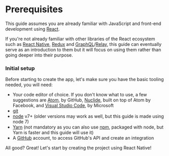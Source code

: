 # Prerequisites

This guide assumes you are already familiar with JavaScript and front-end development using [React](https://facebook.github.io/react/).

If you're not already familiar with other libraries of the React ecosystem such as [React Native](https://facebook.github.io/react-native/), [Redux](http://redux.js.org/) and [GraphQL](http://graphql.org/)/[Relay](https://facebook.github.io/relay/), this guide can eventually serve as an introduction to them but it will focus on using them rather than going deeper into their purpose.

### Initial setup

Before starting to create the app, let's make sure you have the basic tooling needed, you will need:

* Your code editor of choice. If you don't know what to use, a few suggestions are [Atom](https://atom.io/), by GitHub, [Nuclide](https://nuclide.io/), built on top of Atom by Facebook, and [Visual Studio Code](https://code.visualstudio.com/), by Microsoft
* [git](https://git-scm.com/)
* [node](https://nodejs.org) v7+ \(older versions may work as well, but this guide is made using node 7\)
* [Yarn](https://yarnpkg.com) \(not mandatory as you can also use [npm](https://www.npmjs.com/), packaged with node, but Yarn is faster and this guide will use it\)
* A [GitHub](https://github.com/) account, to access GitHub's API and create an integration

All good? Great! Let's start by creating the project using React Native!


